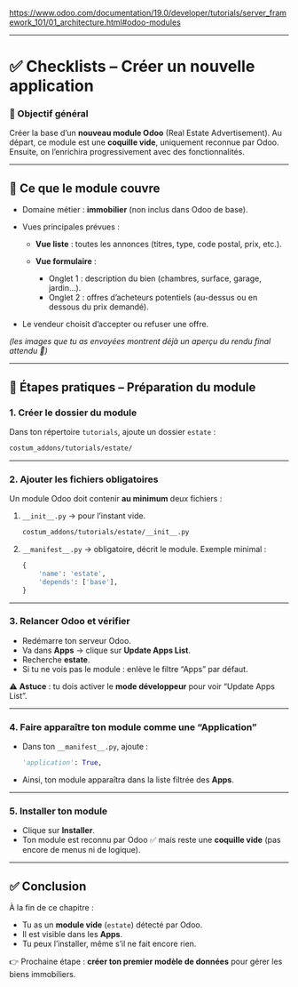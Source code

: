 https://www.odoo.com/documentation/19.0/developer/tutorials/server_framework_101/01_architecture.html#odoo-modules

---

# ✅ Checklists – Créer un nouvelle application

### 🎯 Objectif général

Créer la base d’un **nouveau module Odoo** (Real Estate Advertisement).
Au départ, ce module est une **coquille vide**, uniquement reconnue par Odoo.
Ensuite, on l’enrichira progressivement avec des fonctionnalités.

---

## 🔹 Ce que le module couvre

* Domaine métier : **immobilier** (non inclus dans Odoo de base).
* Vues principales prévues :

  * **Vue liste** : toutes les annonces (titres, type, code postal, prix, etc.).
  * **Vue formulaire** :

    * Onglet 1 : description du bien (chambres, surface, garage, jardin…).
    * Onglet 2 : offres d’acheteurs potentiels (au-dessus ou en dessous du prix demandé).
* Le vendeur choisit d’accepter ou refuser une offre.

*(les images que tu as envoyées montrent déjà un aperçu du rendu final attendu 👀)*

---

## 🔹 Étapes pratiques – Préparation du module

### 1. Créer le dossier du module

Dans ton répertoire `tutorials`, ajoute un dossier `estate` :

```bash
costum_addons/tutorials/estate/
```

---

### 2. Ajouter les fichiers obligatoires

Un module Odoo doit contenir **au minimum** deux fichiers :

1. `__init__.py` → pour l’instant vide.

   ```bash
   costum_addons/tutorials/estate/__init__.py
   ```

2. `__manifest__.py` → obligatoire, décrit le module.
   Exemple minimal :

   ```python
   {
       'name': 'estate',
       'depends': ['base'],
   }
   ```

---

### 3. Relancer Odoo et vérifier

* Redémarre ton serveur Odoo.
* Va dans **Apps** → clique sur **Update Apps List**.
* Recherche **estate**.
* Si tu ne vois pas le module : enlève le filtre “Apps” par défaut.

⚠️ **Astuce** : tu dois activer le **mode développeur** pour voir “Update Apps List”.

---

### 4. Faire apparaître ton module comme une “Application”

* Dans ton `__manifest__.py`, ajoute :

  ```python
  'application': True,
  ```
* Ainsi, ton module apparaîtra dans la liste filtrée des **Apps**.

---

### 5. Installer ton module

* Clique sur **Installer**.
* Ton module est reconnu par Odoo ✅ mais reste une **coquille vide** (pas encore de menus ni de logique).

---

## ✅ Conclusion

À la fin de ce chapitre :

* Tu as un **module vide** (`estate`) détecté par Odoo.
* Il est visible dans les **Apps**.
* Tu peux l’installer, même s’il ne fait encore rien.

👉 Prochaine étape : **créer ton premier modèle de données** pour gérer les biens immobiliers.


